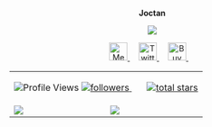 <p style: align="center"><strong>Joctan</strong></p>
<p align="center">
<!-- Typing SVG by perfectaltruis -->
    <a href="https://github.com/apripista">
        <img src="https://readme-typing-svg.demolab.com/?lines=Student%20:%20Bachelor%20of%20Cybersecurity;Java%20and%20Python%20Programmer;Spring%20Boot%20and%20Django%20Developer;1%20Year%20of%20Coding%20Experience; Writer%20On%20Medium%20;&font=Raleway&size=20&center=true&width=800&height=70&duration=8000&color=1abc9c&vCenter=true&pause=2000&size=32" />
    </a>
<!-- Social icons section -->
	<p align="center">
<!-- MEDIUM PROFILE -->
<a href="https://medium.com/@intuitivers" alt="Medium" title="Medium">
  <img width="32px" src="https://img.icons8.com/?size=100&id=NO8It5EgLtpM&format=png&color=000000" alt="Medium"/>
</a> &#8287;&#8287;&#8287;
  
  <!-- TWITTER PROFILE -->
  <a href="https://x.com/perfectaltruis" alt="Twitter" title="Twitter">
    <img width="32px" src="https://img.icons8.com/color/344/twitter.png" alt="Twitter"/>
  </a> &#8287;&#8287;&#8287;

<!-- BUY ME A COFFEE PROFILE -->
<a href="https://buymeacoffee.com/rocketers" alt="Buy Me A Coffee" title="Buy Me A Coffee">
  <img width="32px" src="https://img.icons8.com/?size=50&id=1LzgW8zTryyM&format=png&color=000000" alt="Buy Me A Coffee"/>
</a> &#8287;&#8287;&#8287;

</p>

  
<div>
  <table>

   <tr>
    <td colspan="2">
      <p align="center">
        <img src="https://komarev.com/ghpvc/?username=apripista&style=for-the-badge&color=orange" alt="Profile Views"/>
      <a href="https://github.com/apripista?tab=followers">
        <img alt="followers" title="Follow me on Github" src="https://custom-icon-badges.demolab.com/github/followers/apripista?color=236ad3&labelColor=1155ba&style=for-the-badge&logo=person-add&label=Follow&logoColor=white"/>
      </a>
      &#8287;&#8287;&#8287;&#8287;&#8287;
      <a href="https://github.com/apripista?tab=repositories&sort=stargazers">
        <img alt="total stars" title="Total stars on GitHub" src="https://custom-icon-badges.demolab.com/github/stars/apripista?color=55960c&style=for-the-badge&labelColor=488207&logo=star"/>
      </a>
</p>
    </td>
  </tr>
    <tr>
      <td width="50%">
        <img src="https://github-readme-stats.vercel.app/api?username=cygon23&show_icons=true&include_all_commits=true&hide_border=true&title_color=1E90FF&icon_color=00CED1&text_color=87CEFA&bg_color=0A0A2A">
      </td>
      <td width="50%">
        <img src="https://github-readme-streak-stats.herokuapp.com?user=cygon23&hide_border=true&ring=1E90FF&sideNums=00CED1&stroke=ffffff&background=0A0A2A&sideLabels=1E90FF&dates=1E90FF&fire=00CED1&currStreakLabel=1E90FF&currStreakNum=00CED1&date_format=M%20j%5B%2C%20Y%5D">
      </td>
    </tr>
  </table>
</div>
